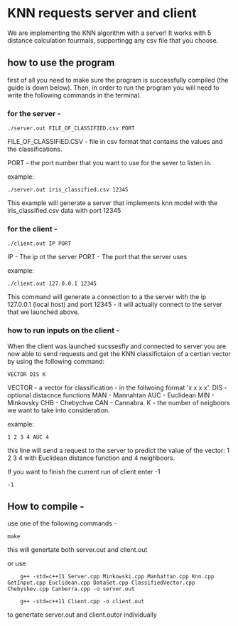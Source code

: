 # KNN requests server and client

We are implementing the KNN algorithm with a server!
It works with 5 distance calculation fourmals,
supportingg any csv file that you choose.


## how to use the program
first of all you need to make sure the program is successfully compiled (the guide is down below). 
Then, in order to run the program you will need to write the following commands in the terminal.

### for the server -
```
./server.out FILE_OF_CLASSIFIED.csv PORT

```
FILE_OF_CLASSIFIED.CSV - file in csv format that contains the values and the classifications.

PORT - the port number that you want to use for the sever to listen in.

example:

```
./server.out iris_classified.csv 12345
```
This example will generate a server that implements knn model with the iris_classified.csv data 
with port 12345

### for the client -
```
./client.out IP PORT

```

IP - The ip ot the server
PORT - The port that the server uses

example:

```
./client.out 127.0.0.1 12345

```

This command will generate a connection to a the server with the ip 127.0.0.1 (local host) and port 12345 -
it will actually connect to the server that we launched above.

### how to run inputs on the client - 

When the client was launched sucssesfly and connected to server you are now able to send requests 
and get the KNN classifictaion of a certian vector by using the following command:

```
VECTOR DIS K
```
VECTOR - a vector for classification  - in the follwoing format 'x x x x'.
DIS -  optional distacnce functions MAN - Mannahtan AUC - Euclidean MIN - Minkovsky CHB - Chebychve CAN - Cannabra.
K - the number of neigboors we want to take into consideration.

example:
```
1 2 3 4 AUC 4

```
this line will send a request to the server to predict the value of the vector: 1 2 3 4 with Euclidean 
distance function and 4 neighboors.

If you want to finish the current run of client enter -1
```
-1

```
## How to compile - 
use one of the following commands -
```
make

```
this will genertate both server.out and client.out

or use

```
	g++ -std=c++11 Server.cpp Minkowski.cpp Manhattan.cpp Knn.cpp GetInput.cpp Euclidean.cpp DataSet.cpp ClassifiedVector.cpp Chebyshev.cpp Canberra.cpp -o server.out

    g++ -std=c++11 Client.cpp -o client.out

```
to genertate server.out and client.outor individually



